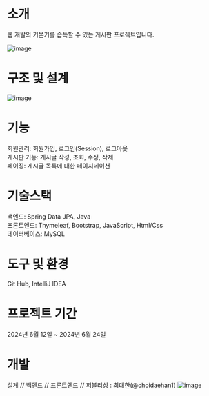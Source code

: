 # 소개
웹 개발의 기본기를 습득할 수 있는 게시판 프로젝트입니다.  <br>

![image](https://github.com/choidaehan1/Jpa-Board-Project/assets/155132549/37bd5c68-368d-4ee8-b0da-db5d6c32fac1) <br>
# 구조 및 설계
![image](https://github.com/choidaehan1/Jpa-Board-Project/assets/155132549/543d3eac-d410-494a-8030-bf2506d6fd73)


# 기능
회원관리: 회원가입, 로그인(Session), 로그아웃 <br>
게시판 기능: 게시글 작성, 조회, 수정, 삭제 <br>
페이징: 게시글 목록에 대한 페이지네이션 

# 기술스택
백엔드: Spring Data JPA, Java <br>
프론트엔드: Thymeleaf, Bootstrap, JavaScript, Html/Css <br>
데이터베이스: MySQL

# 도구 및 환경 
Git Hub, IntelliJ IDEA

# 프로젝트 기간
2024년 6월 12일 ~ 2024년 6월 24일

# 개발
설계 // 백엔드 // 프론트엔드 // 퍼블리싱 : 최대한(@choidaehan1)
![image](https://github.com/choidaehan1/Jpa-Board-Project/assets/155132549/8c9bcc7e-c08c-4933-bf95-8af58140e3f3)
